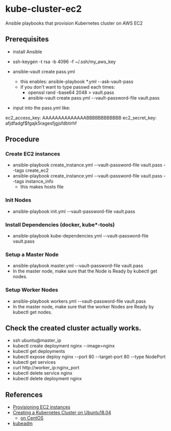 # kube-cluster-ec2
Ansible playbooks that provision Kubernetes cluster on AWS EC2

## Prerequisites
- install Ansible
- ssh-keygen -t rsa -b 4096 -f ~/.ssh/my_aws_key

- ansible-vault create pass.yml
   - this enables: ansible-playbook *.yml --ask-vault-pass
   - if you don't want to type passwd each times:
      - openssl rand -base64 2048 > vault.pass
      - ansible-vault create pass.yml --vault-password-file vault.pass

- input into the pass.yml like:

ec2_access_key: AAAAAAAAAAAAAABBBBBBBBBBBB
ec2_secret_key: afjdfadgf$fgajk5ragesfjgjsfdbtirhf

## Procedure

### Create EC2 instances
- ansible-playbook create_instance.yml --vault-password-file vault.pass --tags create_ec2
- ansible-playbook create_instance.yml --vault-password-file vault.pass --tags instance_info
   - this makes hosts file

### Init Nodes
- ansible-playbook init.yml --vault-password-file vault.pass
### Install Dependencies (docker, kube*-tools)
- ansible-playbook kube-dependencies.yml --vault-password-file vault.pass
### Setup a Master Node
- ansible-playbook master.yml --vault-password-file vault.pass
- In the master node, make sure that the Node is Ready by kubectl get nodes.
### Setup Worker Nodes
- ansible-playbook workers.yml --vault-password-file vault.pass
- In the master node, make sure that the worker Nodes are Ready by kubectl get nodes.

## Check the created cluster actually works.
- ssh ubuntu@master_ip
- kubectl create deployment nginx --image=nginx
- kubectl get deployments
- kubectl expose deploy nginx --port 80 --target-port 80 --type NodePort
- kubectl get services
- curl http://worker_ip:nginx_port
- kubectl delete service nginx
- kubectl delete deployment nginx

## References
- [Provisioning EC2 instances](https://medium.com/datadriveninvestor/devops-using-ansible-to-provision-aws-ec2-instances-3d70a1cb155f)
- [Creating a Kubernetes Cluster on Ubuntu18.04](https://www.digitalocean.com/community/tutorials/how-to-create-a-kubernetes-cluster-using-kubeadm-on-ubuntu-18-04)
  - [on CentOS](https://github.com/ctienshi/kubernetes-ansible)
- [kubeadm](https://kubernetes.io/docs/setup/production-environment/tools/kubeadm/create-cluster-kubeadm/)